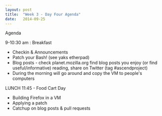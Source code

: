 ```yaml
---
layout: post
title:  "Week 3 - Day Four Agenda"
date:   2014-09-25
---
```


Agenda

9-10:30 am :  Breakfast

* Checkin & Announcements
* Patch your Bash! (see yaks etherpad)
* Blog posts - check planet.mozilla.org find blog posts you enjoy (or find useful/informative) reading, share on Twitter (tag #ascendproject)
* During the morning will go around and copy the VM to people's computers

LUNCH 11:45 - Food Cart Day

* Building Firefox in a VM
* Applying a patch
* Catchup on blog posts & pull requests